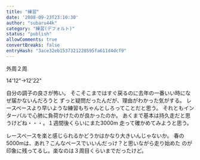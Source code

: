 ```yaml
---
title: "練習"
date: '2008-09-23T23:10:30'
author: "subaru44k"
category: "練習(デフォルト)"
status: "publish"
allowComments: true
convertBreaks: false
entryHash: "3ace32eb1537321228595fa611d4dcf9"
---
```

外周２周

14'12"→12'22"

自分の調子の良さが怖い。
そこそこまではすぐ戻るのに去年の一番いい時になぜ届かないんだろうと
ずっと疑問だったんだが、理由がわかった気がする。
レースペースより早いような練習もちゃんとしろってことだと思う。
それともインターバルで心肺に負荷かけたのが良かったのか。
あくまで基本は持久走だと思うけどね・・・。１週間後くらいにまた3000m
走って確かめてみようと思う。

レースペースを楽と感じられるかどうかはかなり大きいんじゃないか。
春の5000mは、あれ？こんなペースでいいんだっけ？と思いながら走り始めた
のが印象に残ってるし。楽なのは３周目くらいまでだったけど。
